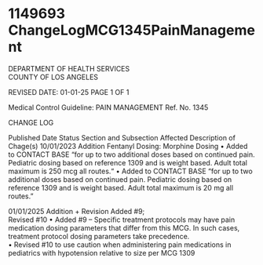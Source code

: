 # 1149693 ChangeLogMCG1345PainManagement

DEPARTMENT OF HEALTH SERVICES  
COUNTY OF LOS ANGELES  
 
 
REVISED DATE: 01-01-25                                                              PAGE 1 OF 1 
 
Medical Control Guideline: PAIN MANAGEMENT                                                     Ref. No. 1345 
 
CHANGE LOG 
 
Published 
Date 
Status Section and 
Subsection Affected 
Description of Chage(s) 
10/01/2023 Addition Fentanyl Dosing: 
Morphine Dosing 
• Added to CONTACT BASE 
“for up to two additional doses 
based on continued pain. 
Pediatric dosing based on 
reference 1309 and is weight 
based. Adult total maximum is 
250 mcg all routes.“ 
• Added to CONTACT BASE 
“for up to two additional doses 
based on continued pain. 
Pediatric dosing based on 
reference 1309 and is weight 
based. Adult total maximum is 
20 mg all routes.” 
 
01/01/2025 Addition + 
Revision 
Added #9;  
Revised #10 
• Added #9 – Specific 
treatment protocols may 
have pain medication 
dosing parameters that 
differ from this MCG. In 
such cases, treatment 
protocol dosing parameters 
take precedence.  
• Revised #10 to use caution 
when administering pain 
medications in pediatrics with 
hypotension relative to size 
per MCG 1309
